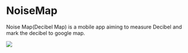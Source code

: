NoiseMap
========

Noise Map(Decibel Map) is a mobile app aiming to measure Decibel and mark the decibel to google map.



![](/http://ww2.sinaimg.cn/large/723fc5c4gw1dxen50fgjxj.jpg)

